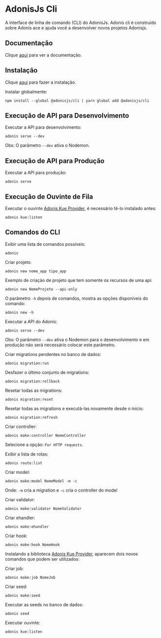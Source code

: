 # AdonisJs Cli

A interface de linha de comando (CLI) do AdonisJs. Adonis cli é construído sobre Adonis ace e ajuda você a desenvolver novos projetos Adonisjs.

## Documentação

Clique [aqui](https://github.com/adonisjs/adonis-cli) para ver a documentação.

## Instalação

Clique [aqui](https://www.npmjs.com/package/@adonisjs/cli) para fazer a instalação.

Instalar globalmente:

```
npm install --global @adonisjs/cli | yarn global add @adonisjs/cli
```

## Execução de API para Desenvolvimento

Executar a API para desenvolvimento:

```
adonis serve --dev
```

Obs: O parâmetro `--dev` ativa o Nodemon.

## Execução de API para Produção

Executar a API para produção:

```
adonis serve
```

## Execução de Ouvinte de Fila

Executar o ouvinte [Adonis Kue Provider](adonis-kue.md), é necessário tê-lo instalado antes:

```
adonis kue:listen
```

## Comandos do CLI

Exibir uma lista de comandos possíveis:

```
adonis
```

Criar projeto:

```
adonis new nome_app tipo_app
```

Exemplo de criação de projeto que tem somente os recursos de uma api:

```
adonis new NomeProjeto --api-only
```

O parâmetro `-h` depois de comandos, mostra as opções disponíveis do comando:

```
adonis new -h
```

Executar a API do Adonis:

```
adonis serve --dev
```

Obs: O parâmetro `--dev` ativa o Nodemon para o desenvolvimento e em produção não será necessário colocar este parâmetro.

Criar migrations pendentes no banco de dados:

```
adonis migration:run
```

Desfazer o último conjunto de migrations:

```
adonis migration:rollback
```

Resetar todas as migrations:

```
adonis migration:reset
```

Resetar todas as migrations e executá-las novamente desde o início:
```
adonis migration:refresh
```

Criar controller:

```
adonis make:controller NomeController
```

Selecione a opção: `For HTTP requests`.

Exibir a lista de rotas:

```
adonis route:list
```

Criar model:

```
adonis make:model NomeModel -m -c
```

Onde: `-m` cria a migration e `-c` cria o controller do model

Criar validator:

```
adonis make:validator NomeValidator
```

Criar ehandler:

```
adonis make:ehandler
```

Criar hook:

```
adonis make:hook NomeHook
```

Instalando a biblioteca [Adonis Kue Provider](adonis-kue.md), aparecem dois novos comandos que podem ser utilizados:

Criar job:

```
adonis make:job NomeJob
```

Criar seed:

```
adonis make:seed
```

Executar as seeds no banco de dados:

```
adonis seed
```

Executar ouvinte:

```
adonis kue:listen
```
